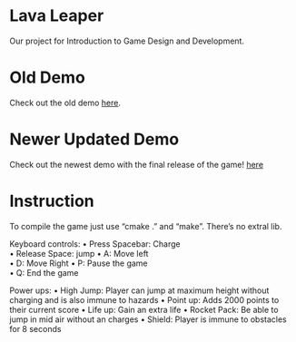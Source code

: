 # Lava Leaper

Our project for Introduction to Game Design and Development.

# Old Demo

Check out the old demo [here](https://www.youtube.com/watch?v=EvYuJYZiwAs).

# Newer Updated Demo

Check out the newest demo with the final release of the game! [here](https://www.youtube.com/watch?v=MK8YwPjt8fQ&feature=youtu.be)

# Instruction

To compile the game just use “cmake .” and “make”. There’s no extral lib.

Keyboard controls:
•	Press Spacebar: Charge      
•	Release Space: jump
•	A: Move left                         
•	D: Move Right
•	P: Pause the game              
•	Q: End the game

Power ups:
•	High Jump: Player can jump at maximum height without charging and is also immune to hazards
•	Point up: Adds 2000 points to their current score
•	Life up: Gain an extra life
•	Rocket Pack: Be able to jump in mid air without an charges
•	Shield: Player is immune to obstacles for 8 seconds


